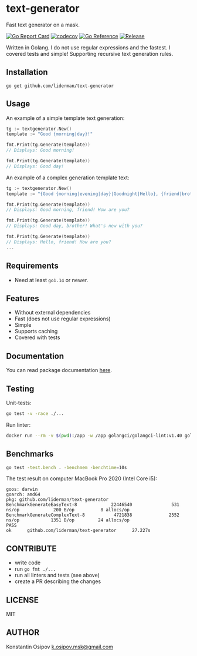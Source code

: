 # text-generator
Fast text generator on a mask.

[![Go Report Card](https://goreportcard.com/badge/github.com/liderman/text-generator)](https://goreportcard.com/report/github.com/liderman/text-generator)
[![codecov](https://codecov.io/gh/liderman/text-generator/branch/master/graph/badge.svg?token=53NH949TQY)](https://codecov.io/gh/liderman/text-generator)
[![Go Reference](https://pkg.go.dev/badge/github.com/liderman/text-generator.svg)](https://pkg.go.dev/github.com/liderman/text-generator)
[![Release](https://img.shields.io/github/release/liderman/text-generator.svg?style=flat-square)](https://github.com/liderman/text-generator/releases/latest)


Written in Golang. I do not use regular expressions and the fastest. I covered tests and simple! Supporting recursive text generation rules.

Installation
-----------
	go get github.com/liderman/text-generator

Usage
-----------
An example of a simple template text generation:
```go
tg := textgenerator.New()
template := "Good {morning|day}!"

fmt.Print(tg.Generate(template))
// Displays: Good morning!

fmt.Print(tg.Generate(template))
// Displays: Good day!
```

An example of a complex generation template text:
```go
tg := textgenerator.New()
template := "{Good {morning|evening|day}|Goodnight|Hello}, {friend|brother}! {How are you|What's new with you}?"

fmt.Print(tg.Generate(template))
// Displays: Good morning, friend! How are you?

fmt.Print(tg.Generate(template))
// Displays: Good day, brother! What's new with you?

fmt.Print(tg.Generate(template))
// Displays: Hello, friend! How are you?
...
```

Requirements
-----------

* Need at least `go1.14` or newer.

Features
-----------

* Without external dependencies
* Fast (does not use regular expressions)
* Simple
* Supports caching
* Covered with tests

Documentation
-----------

You can read package documentation [here](https://pkg.go.dev/github.com/liderman/text-generator).

Testing
-----------
Unit-tests:
```bash
go test -v -race ./...
```

Run linter:
```bash
docker run --rm -v $(pwd):/app -w /app golangci/golangci-lint:v1.40 golangci-lint run -v
```

Benchmarks
-----------
```bash
go test -test.bench . -benchmem -benchtime=10s
```
The test result on computer MacBook Pro 2020 (Intel Core i5):
```
goos: darwin
goarch: amd64
pkg: github.com/liderman/text-generator
BenchmarkGenerateEasyText-8             22446540               531 ns/op             200 B/op          8 allocs/op
BenchmarkGenerateComplexText-8           4721838              2552 ns/op            1351 B/op         24 allocs/op
PASS
ok      github.com/liderman/text-generator      27.227s
```

CONTRIBUTE
-----------
* write code
* run `go fmt ./...`
* run all linters and tests (see above)
* create a PR describing the changes

LICENSE
-----------
MIT

AUTHOR
-----------
Konstantin Osipov <k.osipov.msk@gmail.com>